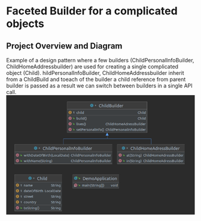 # Faceted Builder for a complicated objects

## Project Overview and Diagram

Example of a design pattern where a few builders (ChildPersonalInfoBuilder, ChildHomeAddressbuilder) are used for creating a single complicated object (Child). hildPersonalInfoBuilder, ChildHomeAddressbuilder inherit from a ChildBuild and toeach of the builder a child reference from parent builder is passed as a result we can switch between builders in a single API call. 
![alt text](https://github.com/OlgaYatsenko/DemoFacetedBuilder/blob/master/project_diagram.png)
